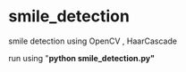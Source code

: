 # smile_detection
smile detection using OpenCV , HaarCascade

run using "**python smile_detection.py"**
